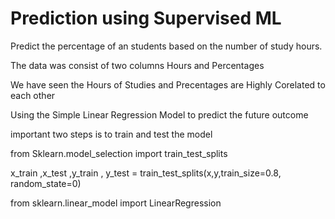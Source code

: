 # Prediction using Supervised ML

Predict the percentage of an students based on the number of study hours.

The data was consist of two columns Hours and Percentages 

We have seen the Hours of Studies and Precentages are Highly Corelated to each other

Using the Simple Linear Regression Model to predict the future outcome

important two steps is to train and test the model

from Sklearn.model_selection import train_test_splits

x_train ,x_test ,y_train , y_test = train_test_splits(x,y,train_size=0.8, random_state=0)

from sklearn.linear_model import LinearRegression


